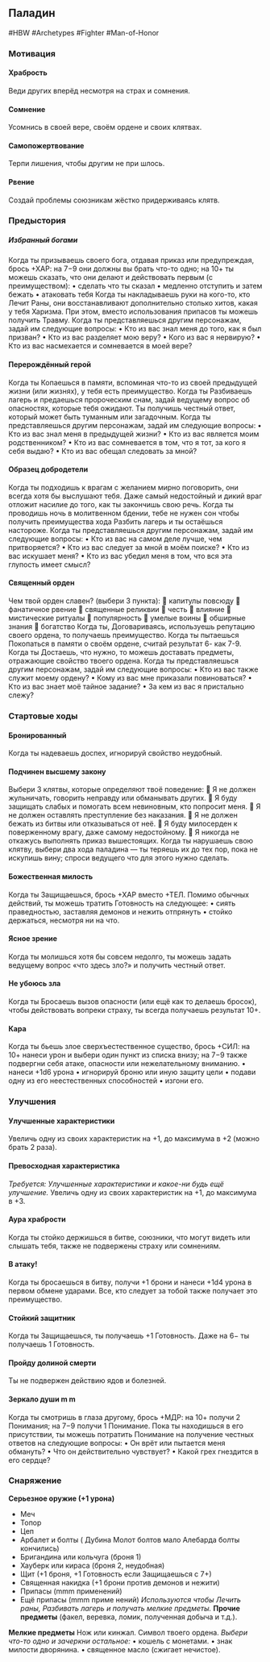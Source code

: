 ## **Паладин**

#HBW #Archetypes #Fighter #Man-of-Honor
### **Мотивация**

#### **Храбрость** 
Веди других вперёд несмотря на страх и сомнения. 

#### **Сомнение** 
Усомнись в своей вере, своём ордене и своих клятвах.

#### **Самопожертвование** 
Терпи лишения, чтобы другим не при шлось. 

#### **Рвение** 
Создай проблемы союзникам жёстко придерживаясь клятв.

### **Предыстория**

##### **Избранный богами** 
Когда ты призываешь своего бога, отдавая приказ или предупреждая, брось +ХАР: на 7−9 они должны вы брать что-то одно; на 10+ ты можешь сказать, что они делают и действовать первым (с преимуществом): 
• сделать что ты сказал 
• медленно отступить и затем бежать 
• атаковать тебя 
Когда ты накладываешь руки на кого-то, кто Лечит Раны, они восстанавливают дополнительно столько хитов, какая у тебя Харизма. При этом, вместо использования припасов ты можешь получить Травму. 
Когда ты представляешься другим персонажам, задай им следующие вопросы: 
• Кто из вас знал меня до того, как я был призван? 
• Кто из вас разделяет мою веру? 
• Кого из вас я нервирую? 
• Кто из вас насмехается и сомневается в моей вере?

#### **Перерождённый герой** 
Когда ты Копаешься в памяти, вспоминая что-то из своей предыдущей жизни (или жизнях), у тебя есть преимущество. 
Когда ты Разбиваешь лагерь и предаешься пророческим снам, задай ведущему вопрос об опасностях, которые тебя ожидают. Ты получишь честный ответ, который может быть туманным или загадочным. 
Когда ты представляешься другим персонажам, задай им следующие вопросы: 
• Кто из вас знал меня в предыдущей жизни? 
• Кто из вас является моим родственником? 
• Кто из вас сомневается в том, что я тот, за кого я себя выдаю? 
• Кто из вас обещал следовать за мной?

#### **Образец добродетели** 
Когда ты подходишь к врагам с желанием мирно поговорить, они всегда хотя бы выслушают тебя. Даже самый недостойный и дикий враг отложит насилие до того, как ты закончишь свою речь. 
Когда ты проводишь ночь в молитвенном бдении, тебе не нужен сон чтобы получить преимущества хода Разбить лагерь и ты остаёшься настороже. 
Когда ты представляешься другим персонажам, задай им следующие вопросы: 
• Кто из вас на самом деле лучше, чем притворяется? 
• Кто из вас следует за мной в моём поиске? 
• Кто из вас искушает меня? 
• Кто из вас убедил меня в том, что вся эта глупость имеет смысл?

#### **Священный орден** 
Чем твой орден славен? (выбери 3 пункта): 
 капитулы повсюду 
 фанатичное рвение 
 священные реликвии 
 честь 
 влияние 
 мистические ритуалы 
 популярность 
 умелые воины 
 обширные знания 
 богатство 
Когда ты, Договариваясь, используешь репутацию своего ордена, то получаешь преимущество. 
Когда ты пытаешься Покопаться в памяти о своём ордене, считай результат 6- как 7-9. 
Когда ты Достаешь, что нужно, то можешь доставать предметы, отражающие свойство твоего ордена. 
Когда ты представляешься другим персонажам, задай им следующие вопросы: 
• Кто из вас также служит моему ордену? 
• Кому из вас мне приказали повиноваться? 
• Кто из вас знает моё тайное задание? 
• За кем из вас я пристально слежу?

### **Стартовые ходы**

#### **Бронированный** 
Когда ты надеваешь доспех, игнорируй свойство неудобный.

#### **Подчинен высшему закону** 
Выбери 3 клятвы, которые определяют твоё поведение: 
 Я не должен жульничать, говорить неправду или обманывать других. 
 Я буду защищать слабых и помогать всем невиновным, кто попросит меня. 
 Я не должен оставлять преступление без наказания. 
 Я не должен бежать из битвы или отказываться от неё. 
 Я буду милосерден к поверженному врагу, даже самому недостойному. 
 Я никогда не откажусь выполнять приказ вышестоящих. 
Когда ты нарушаешь свою клятву, выбери два хода паладина — ты теряешь их до тех пор, пока не искупишь вину; спроси ведущего что для этого нужно сделать.

#### **Божественная милость** 
Когда ты Защищаешься, брось +ХАР вместо +ТЕЛ. Помимо обычных действий, ты можешь тратить Готовность на следующее: 
• сиять праведностью, заставляя демонов и нежить отпрянуть 
• стойко держаться, несмотря ни на что.

#### **Ясное зрение** 
Когда ты молишься хотя бы совсем недолго, ты можешь задать ведущему вопрос «что здесь зло?» и получить честный ответ.

#### **Не убоюсь зла** 
Когда ты Бросаешь вызов опасности (или ещё как то делаешь бросок), чтобы действовать вопреки страху, ты всегда получаешь результат 10+.

#### **Кара** 
Когда ты бьешь злое сверхъестественное существо, брось +СИЛ: на 10+ нанеси урон и выбери один пункт из списка внизу; на 7−9 также подвергни себя атаке, опасности или нежелательному вниманию. 
• нанеси +1d6 урона 
• игнорируй броню или иную защиту цели 
• подави одну из его неестественных способностей 
• изгони его.

### **Улучшения**

#### **Улучшенные характеристики** 
Увеличь одну из своих характеристик на +1, до максимума в +2 (можно брать 2 раза).

#### **Превосходная характеристика** 
*Требуется: Улучшенные характеристики и какое-ни будь ещё улучшение.* 
Увеличь одну из своих характеристик на +1, до максимума в +3.

#### **Аура храбрости** 
Когда ты стойко держишься в битве, союзники, что могут видеть или слышать тебя, также не подвержены страху или сомнениям.

#### **В атаку!** 
Когда ты бросаешься в битву, получи +1 брони и нанеси +1d4 урона в первом обмене ударами. Все, кто следует за тобой также получает это преимущество.

#### **Стойкий защитник** 
Когда ты Защищаешься, ты получаешь +1 Готовность. Даже на 6− ты получаешь 1 Готовность.

#### **Пройду долиной смерти** 
Ты не подвержен действию ядов и болезней.

#### **Зеркало души** m m 
Когда ты смотришь в глаза другому, брось +МДР: на 10+ получи 2 Понимания; на 7−9 получи 1 Понимание. Пока ты находишься в его присутствии, ты можешь потратить Понимание на получение честных ответов на следующие вопросы: 
• Он врёт или пытается меня обмануть? 
• Что он действительно чувствует? 
• Какой грех гнездится в его сердце?

### **Снаряжение**

**Серьезное оружие (+1 урона)** 
- Меч 
- Топор 
- Цеп 
- Арбалет и болты ( Дубина Молот болтов мало Алебарда болты кончились) 
- Бригандина или кольчуга (броня 1) 
- Хауберк или кираса (броня 2, неудобная) 
- Щит (+1 броня, +1 Готовность если Защищаешься с 7+) 
- Священная накидка (+1 брони против демонов и нежити) 
- Припасы (mmm применений)
- Ещё припасы (mmm приме нений)
*Используются чтобы Лечить раны, Разбивать лагерь и получать мелкие предметы.* 
**Прочие предметы** (факел, веревка, ломик, полученная добыча и т.д.).

**Мелкие предметы**
Нож или кинжал. 
Символ твоего ордена. 
*Выбери что-то одно и зачеркни остальное:* 
• кошель с монетами. 
• знак милости дворянина. 
• священное масло (сжигает нечистое).